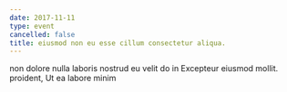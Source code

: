 ```yaml
---
date: 2017-11-11
type: event
cancelled: false
title: eiusmod non eu esse cillum consectetur aliqua.
---
```

non dolore nulla laboris nostrud eu velit do in Excepteur eiusmod mollit. proident, Ut ea labore minim